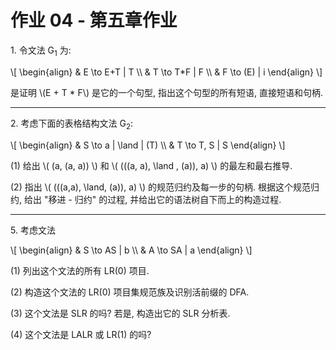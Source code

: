 # 作业 04 - 第五章作业

1\. 令文法 G<sub>1</sub> 为:

\\[
\\begin{align}
& E \\to E+T \| T \\\\
& T \\to T*F \| F \\\\
& F \\to (E) \| i
\\end{align}
\\]

是证明 \\(E + T * F\\) 是它的一个句型, 指出这个句型的所有短语, 直接短语和句柄.


---

2\. 考虑下面的表格结构文法 G<sub>2</sub>:

\\[
\\begin{align}
& S \\to a \| \\land \| (T) \\\\
& T \\to T, S \| S
\\end{align}
\\]

(1) 给出 \\( (a, (a, a)) \\) 和 \\( (((a, a), \\land , (a)), a) \\) 的最左和最右推导.

(2) 指出 \\( (((a,a), \\land, (a)), a) \\) 的规范归约及每一步的句柄. 根据这个规范归约, 给出 "移进 - 归约" 的过程, 并给出它的语法树自下而上的构造过程.


---

5\. 考虑文法

\\[
\\begin{align}
& S \\to AS \| b \\\\
& A \\to SA \| a
\\end{align}
\\]

(1) 列出这个文法的所有 LR(0) 项目.

(2) 构造这个文法的 LR(0) 项目集规范族及识别活前缀的 DFA.

(3) 这个文法是 SLR 的吗? 若是, 构造出它的 SLR 分析表.

(4) 这个文法是 LALR 或 LR(1) 的吗?

